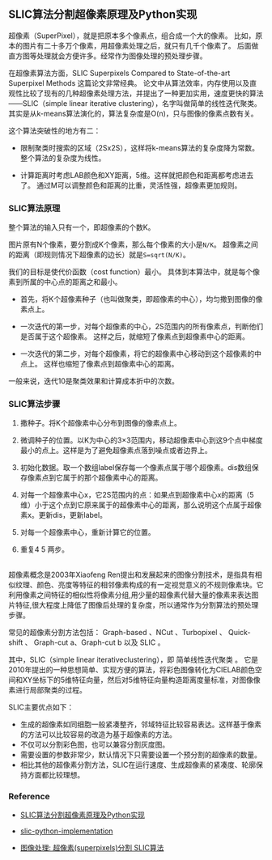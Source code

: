 ## SLIC算法分割超像素原理及Python实现

超像素（SuperPixel），就是把原本多个像素点，组合成一个大的像素。
比如，原本的图片有二十多万个像素，用超像素处理之后，就只有几千个像素了。
后面做直方图等处理就会方便许多。经常作为图像处理的预处理步骤。

在超像素算法方面，SLIC Superpixels Compared to State-of-the-art Superpixel Methods 这篇论文非常经典。
论文中从算法效率，内存使用以及直观性比较了现有的几种超像素处理方法，并提出了一种更加实用，速度更快的算法——SLIC（simple linear iterative clustering），名字叫做简单的线性迭代聚类。
其实是从k-means算法演化的，算法复杂度是O(n)，只与图像的像素点数有关。

这个算法突破性的地方有二：

* 限制聚类时搜索的区域（2Sx2S），这样将k-means算法的复杂度降为常数。
整个算法的复杂度为线性。

* 计算距离时考虑LAB颜色和XY距离，5维。这样就把颜色和距离都考虑进去了。
通过M可以调整颜色和距离的比重，灵活性强，超像素更加规则。


### SLIC算法原理

整个算法的输入只有一个，即超像素的个数K。

图片原有N个像素，要分割成K个像素，那么每个像素的大小是`N/K`。
超像素之间的距离（即规则情况下超像素的边长）就是`S=sqrt(N/K)`。

我们的目标是使代价函数（cost function）最小。
具体到本算法中，就是每个像素到所属的中心点的距离之和最小。

* 首先，将K个超像素种子（也叫做聚类，即超像素的中心），均匀撒到图像的像素点上。

* 一次迭代的第一步，对每个超像素的中心，2S范围内的所有像素点，判断他们是否属于这个超像素。
这样之后，就缩短了像素点到超像素中心的距离。

* 一次迭代的第二步，对每个超像素，将它的超像素中心移动到这个超像素的中点上。
这样也缩短了像素点到超像素中心的距离。

一般来说，迭代10是聚类效果和计算成本折中的次数。


###  SLIC算法步骤

1. 撒种子。将K个超像素中心分布到图像的像素点上。

2. 微调种子的位置。以K为中心的3×3范围内，移动超像素中心到这9个点中梯度最小的点上。这样是为了避免超像素点落到噪点或者边界上。

3. 初始化数据。取一个数组label保存每一个像素点属于哪个超像素。dis数组保存像素点到它属于的那个超像素中心的距离。

4. 对每一个超像素中心x，它2S范围内的点：如果点到超像素中心x的距离（5维）小于这个点到它原来属于的超像素中心的距离，那么说明这个点属于超像素x。更新dis，更新label。

5. 对每一个超像素中心，重新计算它的位置。

6. 重复4 5 两步。


##

超像素概念是2003年Xiaofeng Ren提出和发展起来的图像分割技术，是指具有相似纹理、颜色、亮度等特征的相邻像素构成的有一定视觉意义的不规则像素块。它利用像素之间特征的相似性将像素分组,用少量的超像素代替大量的像素来表达图片特征,很大程度上降低了图像后处理的复杂度，所以通常作为分割算法的预处理步骤。

常见的超像素分割方法包括： Graph-based 、NCut 、Turbopixel 、 Quick-shift 、 Graph-cut a、Graph-cut b 以及 SLIC 。

其中，SLIC（simple linear iterativeclustering），即 简单线性迭代聚类 。
 它是2010年提出的一种思想简单、实现方便的算法，将彩色图像转化为CIELAB颜色空间和XY坐标下的5维特征向量，然后对5维特征向量构造距离度量标准，对图像像素进行局部聚类的过程。

SLIC主要优点如下：

* 生成的超像素如同细胞一般紧凑整齐，邻域特征比较容易表达。这样基于像素的方法可以比较容易的改造为基于超像素的方法。
* 不仅可以分割彩色图，也可以兼容分割灰度图。
* 需要设置的参数非常少，默认情况下只需要设置一个预分割的超像素的数量。
* 相比其他的超像素分割方法，SLIC在运行速度、生成超像素的紧凑度、轮廓保持方面都比较理想。


### Reference

* [SLIC算法分割超像素原理及Python实现](https://www.kawabangga.com/posts/1923)

* [slic-python-implementation](https://github.com/laixintao/slic-python-implementation)

* [图像处理: 超像素(superpixels)分割 SLIC算法](https://cloud.tencent.com/developer/article/1348843)

